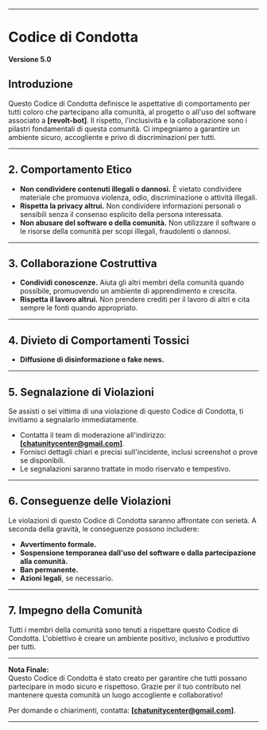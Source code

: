 
---

# **Codice di Condotta**  
**Versione 5.0**  

## **Introduzione**  
Questo Codice di Condotta definisce le aspettative di comportamento per tutti coloro che partecipano alla comunità, al progetto o all'uso del software associato a **[revolt-bot]**. Il rispetto, l'inclusività e la collaborazione sono i pilastri fondamentali di questa comunità. Ci impegniamo a garantire un ambiente sicuro, accogliente e privo di discriminazioni per tutti.  

---

## **2. Comportamento Etico**  
- **Non condividere contenuti illegali o dannosi.** È vietato condividere materiale che promuova violenza, odio, discriminazione o attività illegali.  
- **Rispetta la privacy altrui.** Non condividere informazioni personali o sensibili senza il consenso esplicito della persona interessata.  
- **Non abusare del software o della comunità.** Non utilizzare il software o le risorse della comunità per scopi illegali, fraudolenti o dannosi.  

---

## **3. Collaborazione Costruttiva**  
 
- **Condividi conoscenze.** Aiuta gli altri membri della comunità quando possibile, promuovendo un ambiente di apprendimento e crescita.  
- **Rispetta il lavoro altrui.** Non prendere crediti per il lavoro di altri e cita sempre le fonti quando appropriato.  

---

## **4. Divieto di Comportamenti Tossici**  
- **Diffusione di disinformazione o fake news.**  

---

## **5. Segnalazione di Violazioni**  
Se assisti o sei vittima di una violazione di questo Codice di Condotta, ti invitiamo a segnalarlo immediatamente.  
- Contatta il team di moderazione all'indirizzo: **[chatunitycenter@gmail.com]**.  
- Fornisci dettagli chiari e precisi sull'incidente, inclusi screenshot o prove se disponibili.  
- Le segnalazioni saranno trattate in modo riservato e tempestivo.  

---

## **6. Conseguenze delle Violazioni**  
Le violazioni di questo Codice di Condotta saranno affrontate con serietà. A seconda della gravità, le conseguenze possono includere:  
- **Avvertimento formale.**  
- **Sospensione temporanea dall'uso del software o dalla partecipazione alla comunità.**  
- **Ban permanente.**  
- **Azioni legali**, se necessario.  

---

## **7. Impegno della Comunità**  
Tutti i membri della comunità sono tenuti a rispettare questo Codice di Condotta. L'obiettivo è creare un ambiente positivo, inclusivo e produttivo per tutti.  

---

**Nota Finale:**  
Questo Codice di Condotta è stato creato per garantire che tutti possano partecipare in modo sicuro e rispettoso. Grazie per il tuo contributo nel mantenere questa comunità un luogo accogliente e collaborativo!  

Per domande o chiarimenti, contatta: **[chatunitycenter@gmail.com]**.  

---
